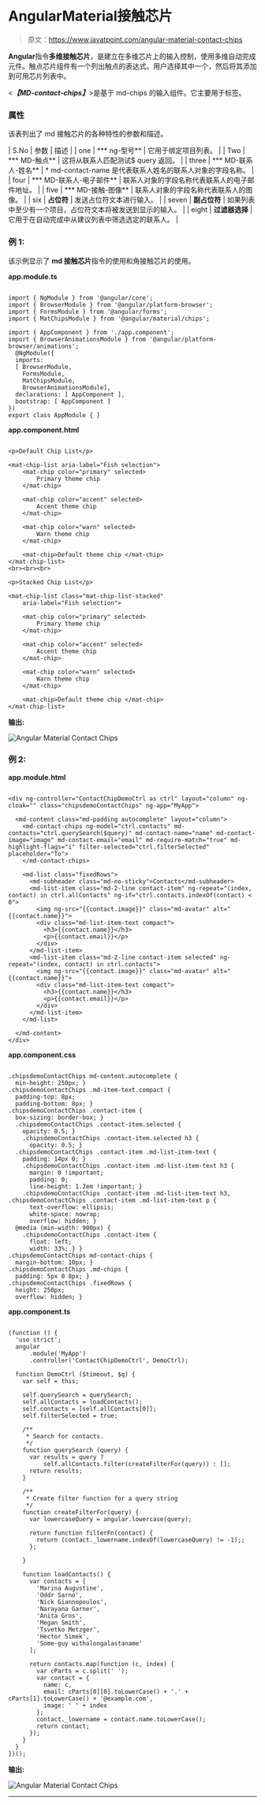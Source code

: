 # AngularMaterial接触芯片

> 原文：<https://www.javatpoint.com/angular-material-contact-chips>

**Angular**指令**多维接触芯片**，是建立在多维芯片上的输入控制，使用多维自动完成元件。触点芯片组件有一个列出触点的表达式。用户选择其中一个，然后将其添加到可用芯片列表中。

<***【MD-contact-chips】***>是基于 md-chips 的输入组件。它主要用于标签。

### 属性

该表列出了 md 接触芯片的各种特性的参数和描述。

| S.No | 参数 | 描述 |
| one | *** ng-型号** | 它用于绑定项目列表。 |
| Two | *** MD-触点** | 这将从联系人匹配测试$ query 返回。 |
| three | *** MD-联系人-姓名** | * md-contact-name 是代表联系人姓名的联系人对象的字段名称。 |
| four | *** MD-联系人-电子邮件** | 联系人对象的字段名称代表联系人的电子邮件地址。 |
| five | *** MD-接触-图像** | 联系人对象的字段名称代表联系人的图像。 |
| six | **占位符** | 发送占位符文本进行输入。 |
| seven | **副占位符** | 如果列表中至少有一个项目，占位符文本将被发送到显示的输入。 |
| eight | **过滤器选择** | 它用于在自动完成中从建议列表中筛选选定的联系人。 |

### 例 1:

该示例显示了 **md 接触芯片**指令的使用和角接触芯片的使用。

**app.module.ts**

```

import { NgModule } from '@angular/core'; 
import { BrowserModule } from '@angular/platform-browser'; 
import { FormsModule } from '@angular/forms'; 
import { MatChipsModule } from '@angular/material/chips'; 

import { AppComponent } from './app.component'; 
import { BrowserAnimationsModule } from '@angular/platform-browser/animations';
  @NgModule({ 
  imports: 
  [ BrowserModule, 
    FormsModule, 
    MatChipsModule,
    BrowserAnimationsModule], 
  declarations: [ AppComponent ], 
  bootstrap: [ AppComponent ] 
}) 
export class AppModule { }

```

**app.component.html**

```

<p>Default Chip List</p>

<mat-chip-list aria-label="Fish selection">
    <mat-chip color="primary" selected>
        Primary theme chip
    </mat-chip>

    <mat-chip color="accent" selected>
        Accent theme chip 
    </mat-chip>

    <mat-chip color="warn" selected>
        Warn theme chip
    </mat-chip>

    <mat-chip>Default theme chip </mat-chip>
</mat-chip-list>
<br><br><br>

<p>Stacked Chip List</p>

<mat-chip-list class="mat-chip-list-stacked"
    aria-label="Fish selection">

    <mat-chip color="primary" selected>
        Primary theme chip 
    </mat-chip>

    <mat-chip color="accent" selected>
        Accent theme chip
    </mat-chip>

    <mat-chip color="warn" selected>
        Warn theme chip
    </mat-chip>

    <mat-chip>Default theme chip </mat-chip>
</mat-chip-list>

```

**输出:**

![Angular Material Contact Chips](img/9f24ea80e7c3a0ead584817a57595796.png)

### 例 2:

**app.module.html**

```

<div ng-controller="ContactChipDemoCtrl as ctrl" layout="column" ng-cloak="" class="chipsdemoContactChips" ng-app="MyApp">

  <md-content class="md-padding autocomplete" layout="column">
    <md-contact-chips ng-model="ctrl.contacts" md-contacts="ctrl.querySearch($query)" md-contact-name="name" md-contact-image="image" md-contact-email="email" md-require-match="true" md-highlight-flags="i" filter-selected="ctrl.filterSelected" placeholder="To">
    </md-contact-chips>

    <md-list class="fixedRows">
      <md-subheader class="md-no-sticky">Contacts</md-subheader>
      <md-list-item class="md-2-line contact-item" ng-repeat="(index, contact) in ctrl.allContacts" ng-if="ctrl.contacts.indexOf(contact) < 0">
        <img ng-src="{{contact.image}}" class="md-avatar" alt="{{contact.name}}">
        <div class="md-list-item-text compact">
          <h3>{{contact.name}}</h3>
          <p>{{contact.email}}</p>
        </div>
      </md-list-item>
      <md-list-item class="md-2-line contact-item selected" ng-repeat="(index, contact) in ctrl.contacts">
        <img ng-src="{{contact.image}}" class="md-avatar" alt="{{contact.name}}">
        <div class="md-list-item-text compact">
          <h3>{{contact.name}}</h3>
          <p>{{contact.email}}</p>
        </div>
      </md-list-item>
    </md-list>

  </md-content>
</div>

```

**app.component.css**

```

.chipsdemoContactChips md-content.autocomplete {
  min-height: 250px; }
.chipsdemoContactChips .md-item-text.compact {
  padding-top: 8px;
  padding-bottom: 8px; }
.chipsdemoContactChips .contact-item {
  box-sizing: border-box; }
  .chipsdemoContactChips .contact-item.selected {
    opacity: 0.5; }
    .chipsdemoContactChips .contact-item.selected h3 {
      opacity: 0.5; }
  .chipsdemoContactChips .contact-item .md-list-item-text {
    padding: 14px 0; }
    .chipsdemoContactChips .contact-item .md-list-item-text h3 {
      margin: 0 !important;
      padding: 0;
      line-height: 1.2em !important; }
    .chipsdemoContactChips .contact-item .md-list-item-text h3, .chipsdemoContactChips .contact-item .md-list-item-text p {
      text-overflow: ellipsis;
      white-space: nowrap;
      overflow: hidden; }
  @media (min-width: 900px) {
    .chipsdemoContactChips .contact-item {
      float: left;
      width: 33%; } }
.chipsdemoContactChips md-contact-chips {
  margin-bottom: 10px; }
.chipsdemoContactChips .md-chips {
  padding: 5px 0 8px; }
.chipsdemoContactChips .fixedRows {
  height: 250px;
  overflow: hidden; }

```

**app.component.ts**

```

(function () {
  'use strict';
  angular
      .module('MyApp')
      .controller('ContactChipDemoCtrl', DemoCtrl);

  function DemoCtrl ($timeout, $q) {
    var self = this;

    self.querySearch = querySearch;
    self.allContacts = loadContacts();
    self.contacts = [self.allContacts[0]];
    self.filterSelected = true;

    /**
     * Search for contacts.
     */
    function querySearch (query) {
      var results = query ?
          self.allContacts.filter(createFilterFor(query)) : [];
      return results;
    }

    /**
     * Create filter function for a query string
     */
    function createFilterFor(query) {
      var lowercaseQuery = angular.lowercase(query);

      return function filterFn(contact) {
        return (contact._lowername.indexOf(lowercaseQuery) != -1);;
      };

    }

    function loadContacts() {
      var contacts = [
        'Marina Augustine',
        'Oddr Sarno',
        'Nick Giannopoulos',
        'Narayana Garner',
        'Anita Gros',
        'Megan Smith',
        'Tsvetko Metzger',
        'Hector Simek',
        'Some-guy withalongalastaname'
      ];

      return contacts.map(function (c, index) {
        var cParts = c.split(' ');
        var contact = {
          name: c,
          email: cParts[0][0].toLowerCase() + '.' + cParts[1].toLowerCase() + '@example.com',
          image: ' ' + index
        };
        contact._lowername = contact.name.toLowerCase();
        return contact;
      });
    }
  }
})();

```

**输出:**

![Angular Material Contact Chips](img/3ba333380e1917cb6734cd86a05017f0.png)

* * *